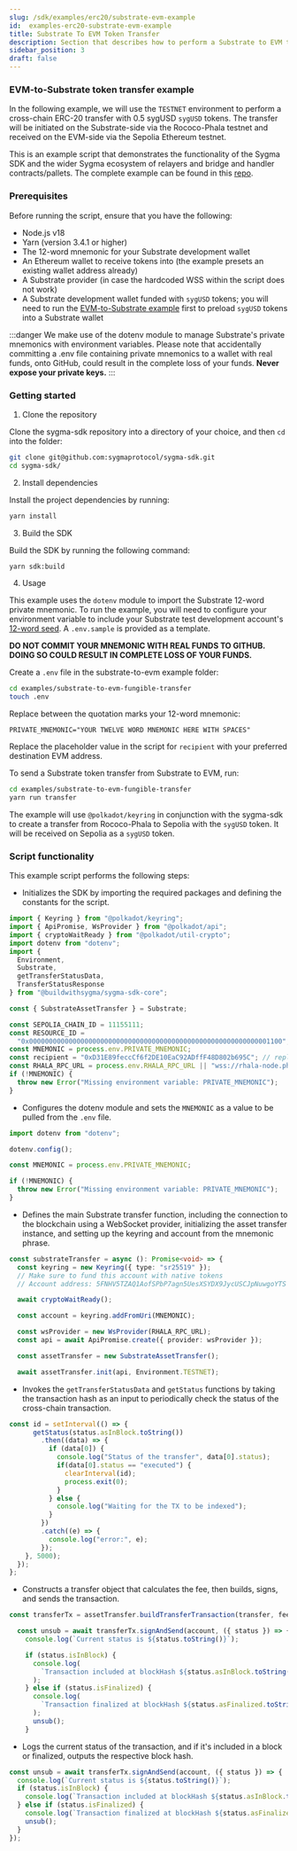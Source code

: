```yaml
---
slug: /sdk/examples/erc20/substrate-evm-example
id:  examples-erc20-substrate-evm-example
title: Substrate To EVM Token Transfer
description: Section that describes how to perform a Substrate to EVM token transfer.
sidebar_position: 3
draft: false
---
```


### EVM-to-Substrate token transfer example

In the following example, we will use the `TESTNET` environment to perform a cross-chain ERC-20 transfer with 0.5 sygUSD `sygUSD` tokens. The transfer will be initiated on the Substrate-side via the Rococo-Phala testnet and received on the EVM-side via the Sepolia Ethereum testnet.

This is an example script that demonstrates the functionality of the Sygma SDK and the wider Sygma ecosystem of relayers and bridge and handler contracts/pallets. The complete example can be found in this [repo](https://github.com/sygmaprotocol/sygma-sdk/tree/main/examples/substrate-to-evm-fungible-transfer).

### Prerequisites

Before running the script, ensure that you have the following:

- Node.js v18
- Yarn (version 3.4.1 or higher)
- The 12-word mnemonic for your Substrate development wallet
- An Ethereum wallet to receive tokens into (the example presets an existing wallet address already)
- A Substrate provider (in case the hardcoded WSS within the script does not work)
- A Substrate development wallet funded with `sygUSD` tokens; you will need to run the [EVM-to-Substrate example](02-EVM-Substrate-example.md) first to preload `sygUSD` tokens into a Substrate wallet

:::danger
We make use of the dotenv module to manage Substrate's private mnemonics with environment variables. Please note that accidentally committing a .env file containing private mnemonics to a wallet with real funds, onto GitHub, could result in the complete loss of your funds. **Never expose your private keys.**
:::

### Getting started

1. Clone the repository 

Clone the sygma-sdk repository into a directory of your choice, and then `cd` into the folder:

```bash
git clone git@github.com:sygmaprotocol/sygma-sdk.git
cd sygma-sdk/
```

2. Install dependencies
   
Install the project dependencies by running:

```bash
yarn install
```

3. Build the SDK

Build the SDK by running the following command:

```bash
yarn sdk:build
```

4. Usage

This example uses the `dotenv` module to import the Substrate 12-word private mnemonic. To run the example, you will need to configure your environment variable to include your Substrate test development account's [12-word seed](https://support.polkadot.network/support/solutions/articles/65000169731-polkadot-extension-how-can-i-view-my-mnemonic-phrase-). A `.env.sample` is provided as a template.

**DO NOT COMMIT YOUR MNEMONIC WITH REAL FUNDS TO GITHUB. DOING SO COULD RESULT IN COMPLETE LOSS OF YOUR FUNDS.**

Create a `.env` file in the substrate-to-evm example folder:

```bash
cd examples/substrate-to-evm-fungible-transfer
touch .env
```

Replace between the quotation marks your 12-word mnemonic:

`PRIVATE_MNEMONIC="YOUR TWELVE WORD MNEMONIC HERE WITH SPACES"`

Replace the placeholder value in the script for `recipient` with your preferred destination EVM address.
   
To send a Substrate token transfer from Substrate to EVM, run:

```bash
cd examples/substrate-to-evm-fungible-transfer
yarn run transfer
```

The example will use `@polkadot/keyring` in conjunction with the sygma-sdk to create a transfer from Rococo-Phala to Sepolia with the `sygUSD` token. It will be received on Sepolia as a `sygUSD` token.

### Script functionality

This example script performs the following steps:

- Initializes the SDK by importing the required packages and defining the constants for the script.

```ts
import { Keyring } from "@polkadot/keyring";
import { ApiPromise, WsProvider } from "@polkadot/api";
import { cryptoWaitReady } from "@polkadot/util-crypto";
import dotenv from "dotenv";
import {
  Environment,
  Substrate,
  getTransferStatusData,
  TransferStatusResponse
} from "@buildwithsygma/sygma-sdk-core";

const { SubstrateAssetTransfer } = Substrate;

const SEPOLIA_CHAIN_ID = 11155111;
const RESOURCE_ID =
  "0x0000000000000000000000000000000000000000000000000000000000001100"; // this is the resourceID for sygUSD 
const MNEMONIC = process.env.PRIVATE_MNEMONIC;
const recipient = "0xD31E89feccCf6f2DE10EaC92ADffF48D802b695C"; // replace this value for your preferred EVM recipient address 
const RHALA_RPC_URL = process.env.RHALA_RPC_URL || "wss://rhala-node.phala.network/ws"
if (!MNEMONIC) {
  throw new Error("Missing environment variable: PRIVATE_MNEMONIC");
}
```

- Configures the dotenv module and sets the `MNEMONIC` as a value to be pulled from the `.env` file.

```ts
import dotenv from "dotenv";

dotenv.config();

const MNEMONIC = process.env.PRIVATE_MNEMONIC;

if (!MNEMONIC) {
  throw new Error("Missing environment variable: PRIVATE_MNEMONIC");
}
```

- Defines the main Substrate transfer function, including the connection to the blockchain using a WebSocket provider, initializing the asset transfer instance, and setting up the keyring and account from the mnemonic phrase.

```ts
const substrateTransfer = async (): Promise<void> => {
  const keyring = new Keyring({ type: "sr25519" });
  // Make sure to fund this account with native tokens
  // Account address: 5FNHV5TZAQ1AofSPbP7agn5UesXSYDX9JycUSCJpNuwgoYTS

  await cryptoWaitReady();

  const account = keyring.addFromUri(MNEMONIC);

  const wsProvider = new WsProvider(RHALA_RPC_URL);
  const api = await ApiPromise.create({ provider: wsProvider });

  const assetTransfer = new SubstrateAssetTransfer();

  await assetTransfer.init(api, Environment.TESTNET);
```

- Invokes the `getTransferStatusData` and `getStatus` functions by taking the transaction hash as an input to periodically check the status of the cross-chain transaction.

```ts
const id = setInterval(() => {
      getStatus(status.asInBlock.toString())
        .then((data) => {
          if (data[0]) {
            console.log("Status of the transfer", data[0].status);
            if(data[0].status == "executed") {
              clearInterval(id);
              process.exit(0);
            }
          } else {
            console.log("Waiting for the TX to be indexed");
          }
        })
        .catch((e) => {
          console.log("error:", e);
        });
    }, 5000);
  });
};
```

- Constructs a transfer object that calculates the fee, then builds, signs, and sends the transaction.

```ts
const transferTx = assetTransfer.buildTransferTransaction(transfer, fee);

  const unsub = await transferTx.signAndSend(account, ({ status }) => {
    console.log(`Current status is ${status.toString()}`);

    if (status.isInBlock) {
      console.log(
        `Transaction included at blockHash ${status.asInBlock.toString()}`
      );
    } else if (status.isFinalized) {
      console.log(
        `Transaction finalized at blockHash ${status.asFinalized.toString()}`
      );
      unsub();
    }
```

- Logs the current status of the transaction, and if it's included in a block or finalized, outputs the respective block hash.

```ts
const unsub = await transferTx.signAndSend(account, ({ status }) => {
  console.log(`Current status is ${status.toString()}`);
  if (status.isInBlock) {
    console.log(`Transaction included at blockHash ${status.asInBlock.toString()}`);
  } else if (status.isFinalized) {
    console.log(`Transaction finalized at blockHash ${status.asFinalized.toString()}`);
    unsub();
  }
});
```
